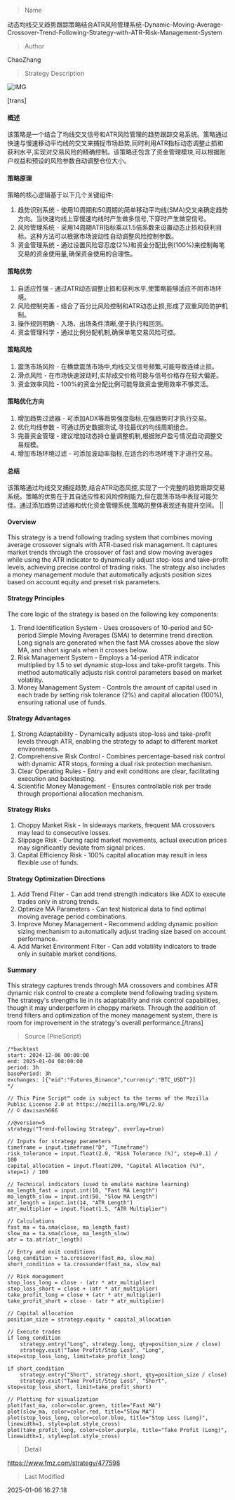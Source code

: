 
> Name

动态均线交叉趋势跟踪策略结合ATR风险管理系统-Dynamic-Moving-Average-Crossover-Trend-Following-Strategy-with-ATR-Risk-Management-System

> Author

ChaoZhang

> Strategy Description

![IMG](https://www.fmz.com/upload/asset/1219c80968b2233bd5d.png)

[trans]
#### 概述
该策略是一个结合了均线交叉信号和ATR风险管理的趋势跟踪交易系统。策略通过快速与慢速移动平均线的交叉来捕捉市场趋势,同时利用ATR指标动态调整止损和获利水平,实现对交易风险的精确控制。该策略还包含了资金管理模块,可以根据账户权益和预设的风险参数自动调整仓位大小。

#### 策略原理
策略的核心逻辑基于以下几个关键组件:
1. 趋势识别系统 - 使用10周期和50周期的简单移动平均线(SMA)交叉来确定趋势方向。当快速均线上穿慢速均线时产生做多信号,下穿时产生做空信号。
2. 风险管理系统 - 采用14周期ATR指标乘以1.5倍系数来设置动态止损和获利目标。这种方法可以根据市场波动性自动调整风险控制参数。
3. 资金管理系统 - 通过设置风险容忍度(2%)和资金分配比例(100%)来控制每笔交易的资金使用量,确保资金使用的合理性。

#### 策略优势
1. 自适应性强 - 通过ATR动态调整止损和获利水平,使策略能够适应不同市场环境。
2. 风险控制完善 - 结合了百分比风险控制和ATR动态止损,形成了双重风险防护机制。
3. 操作规则明确 - 入场、出场条件清晰,便于执行和回测。
4. 资金管理科学 - 通过比例分配机制,确保单笔交易风险可控。

#### 策略风险
1. 震荡市场风险 - 在横盘震荡市场中,均线交叉信号频繁,可能导致连续止损。
2. 滑点风险 - 在市场快速波动时,实际成交价格可能与信号价格存在较大偏差。
3. 资金效率风险 - 100%的资金分配比例可能导致资金使用效率不够灵活。

#### 策略优化方向
1. 增加趋势过滤器 - 可添加ADX等趋势强度指标,在强趋势时才执行交易。
2. 优化均线参数 - 可通过历史数据测试,寻找最优的均线周期组合。
3. 完善资金管理 - 建议增加动态持仓量调整机制,根据账户盈亏情况自动调整交易规模。
4. 增加市场环境过滤 - 可添加波动率指标,在适合的市场环境下才进行交易。

#### 总结
该策略通过均线交叉捕捉趋势,结合ATR动态风控,实现了一个完整的趋势跟踪交易系统。策略的优势在于其自适应性和风险控制能力,但在震荡市场中表现可能欠佳。通过添加趋势过滤器和优化资金管理系统,策略的整体表现还有提升空间。 || 

#### Overview
This strategy is a trend following trading system that combines moving average crossover signals with ATR-based risk management. It captures market trends through the crossover of fast and slow moving averages while using the ATR indicator to dynamically adjust stop-loss and take-profit levels, achieving precise control of trading risks. The strategy also includes a money management module that automatically adjusts position sizes based on account equity and preset risk parameters.

#### Strategy Principles
The core logic of the strategy is based on the following key components:
1. Trend Identification System - Uses crossovers of 10-period and 50-period Simple Moving Averages (SMA) to determine trend direction. Long signals are generated when the fast MA crosses above the slow MA, and short signals when it crosses below.
2. Risk Management System - Employs a 14-period ATR indicator multiplied by 1.5 to set dynamic stop-loss and take-profit targets. This method automatically adjusts risk control parameters based on market volatility.
3. Money Management System - Controls the amount of capital used in each trade by setting risk tolerance (2%) and capital allocation (100%), ensuring rational use of funds.

#### Strategy Advantages
1. Strong Adaptability - Dynamically adjusts stop-loss and take-profit levels through ATR, enabling the strategy to adapt to different market environments.
2. Comprehensive Risk Control - Combines percentage-based risk control with dynamic ATR stops, forming a dual risk protection mechanism.
3. Clear Operating Rules - Entry and exit conditions are clear, facilitating execution and backtesting.
4. Scientific Money Management - Ensures controllable risk per trade through proportional allocation mechanism.

#### Strategy Risks
1. Choppy Market Risk - In sideways markets, frequent MA crossovers may lead to consecutive losses.
2. Slippage Risk - During rapid market movements, actual execution prices may significantly deviate from signal prices.
3. Capital Efficiency Risk - 100% capital allocation may result in less flexible use of funds.

#### Strategy Optimization Directions
1. Add Trend Filter - Can add trend strength indicators like ADX to execute trades only in strong trends.
2. Optimize MA Parameters - Can test historical data to find optimal moving average period combinations.
3. Improve Money Management - Recommend adding dynamic position sizing mechanism to automatically adjust trading size based on account performance.
4. Add Market Environment Filter - Can add volatility indicators to trade only in suitable market conditions.

#### Summary
This strategy captures trends through MA crossovers and combines ATR dynamic risk control to create a complete trend following trading system. The strategy's strengths lie in its adaptability and risk control capabilities, though it may underperform in choppy markets. Through the addition of trend filters and optimization of the money management system, there is room for improvement in the strategy's overall performance.[/trans]



> Source (PineScript)

``` pinescript
/*backtest
start: 2024-12-06 00:00:00
end: 2025-01-04 08:00:00
period: 3h
basePeriod: 3h
exchanges: [{"eid":"Futures_Binance","currency":"BTC_USDT"}]
*/

// This Pine Script™ code is subject to the terms of the Mozilla Public License 2.0 at https://mozilla.org/MPL/2.0/
// © davisash666

//@version=5
strategy("Trend-Following Strategy", overlay=true)

// Inputs for strategy parameters
timeframe = input.timeframe("D", "Timeframe")
risk_tolerance = input.float(2.0, "Risk Tolerance (%)", step=0.1) / 100
capital_allocation = input.float(200, "Capital Allocation (%)", step=1) / 100

// Technical indicators (used to emulate machine learning)
ma_length_fast = input.int(10, "Fast MA Length")
ma_length_slow = input.int(50, "Slow MA Length")
atr_length = input.int(14, "ATR Length")
atr_multiplier = input.float(1.5, "ATR Multiplier")

// Calculations
fast_ma = ta.sma(close, ma_length_fast)
slow_ma = ta.sma(close, ma_length_slow)
atr = ta.atr(atr_length)

// Entry and exit conditions
long_condition = ta.crossover(fast_ma, slow_ma)
short_condition = ta.crossunder(fast_ma, slow_ma)

// Risk management
stop_loss_long = close - (atr * atr_multiplier)
stop_loss_short = close + (atr * atr_multiplier)
take_profit_long = close + (atr * atr_multiplier)
take_profit_short = close - (atr * atr_multiplier)

// Capital allocation
position_size = strategy.equity * capital_allocation

// Execute trades
if long_condition
    strategy.entry("Long", strategy.long, qty=position_size / close)
    strategy.exit("Take Profit/Stop Loss", "Long", stop=stop_loss_long, limit=take_profit_long)

if short_condition
    strategy.entry("Short", strategy.short, qty=position_size / close)
    strategy.exit("Take Profit/Stop Loss", "Short", stop=stop_loss_short, limit=take_profit_short)

// Plotting for visualization
plot(fast_ma, color=color.green, title="Fast MA")
plot(slow_ma, color=color.red, title="Slow MA")
plot(stop_loss_long, color=color.blue, title="Stop Loss (Long)", linewidth=1, style=plot.style_cross)
plot(take_profit_long, color=color.purple, title="Take Profit (Long)", linewidth=1, style=plot.style_cross)

```

> Detail

https://www.fmz.com/strategy/477598

> Last Modified

2025-01-06 16:27:18
